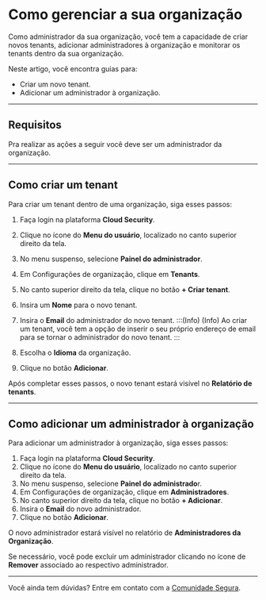 # Como gerenciar a sua organização

Como administrador da sua organização, você tem a capacidade de criar novos tenants, adicionar administradores à organização e monitorar os tenants dentro da sua organização.

 
Neste artigo, você encontra guias para: 

* Criar um novo tenant.
* Adicionar um administrador à organização.

* * *

## Requisitos
Pra realizar as ações a seguir você deve ser um administrador da organização. 

* * *

## Como criar um tenant
Para criar um tenant dentro de uma organização, siga esses passos:

1. Faça login na plataforma **Cloud Security**.
2. Clique no ícone do **Menu do usuário**, localizado no canto superior direito da tela.
3. No menu suspenso, selecione **Painel do administrador**.
4. Em Configurações de organização, clique em **Tenants**.
5. No canto superior direito da tela, clique no botão **+ Criar tenant**.
6. Insira um **Nome** para o novo tenant.
7. Insira o **Email** do administrador do novo tenant.
:::(Info) (Info)
Ao criar um tenant, você tem a opção de inserir o seu próprio endereço de email para se tornar o administrador do novo tenant.
:::

8. Escolha o **Idioma** da organização.
9. Clique no botão **Adicionar**.


Após completar esses passos, o novo tenant estará visível no **Relatório de tenants**. 


* * *

## Como adicionar um administrador à organização
  
Para adicionar um administrador à organização, siga esses passos:

1. Faça login na plataforma **Cloud Security**.
2. Clique no ícone do **Menu do usuário**, localizado no canto superior direito da tela.
3. No menu suspenso, selecione **Painel do administrado**r.
4. Em Configurações de organização, clique em **Administradores**.
5. No canto superior direito da tela, clique no botão **+ Adicionar**.
6. Insira o **Email** do novo administrador.
7. Clique no botão **Adicionar**.


O novo administrador estará visível no relatório de **Administradores da Organização**.

Se necessário, você pode excluir um administrador clicando no ícone de **Remover** associado ao respectivo administrador.


* * *
Você ainda tem dúvidas? Entre em contato com a [Comunidade Segura](https://community.Segura.io/).

